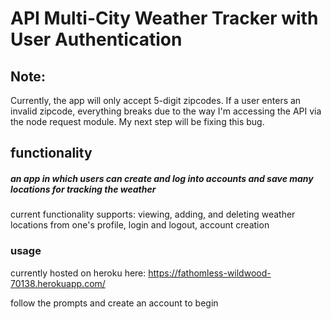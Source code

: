 # API Multi-City Weather Tracker with User Authentication 

## Note:
Currently, the app will only accept 5-digit zipcodes. If a user enters an invalid zipcode, everything breaks due to the way I'm accessing the API via the node request module. My next step will be fixing this bug.

## functionality
##### an app in which users can create and log into accounts and save many locations for tracking the weather
current functionality supports: viewing, adding, and deleting weather locations from one's profile, login and logout, account creation


### usage
currently hosted on heroku here: https://fathomless-wildwood-70138.herokuapp.com/

follow the prompts and create an account to begin
